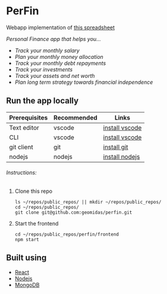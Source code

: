 # PerFin

Webapp implementation of [this spreadsheet](https://docs.google.com/spreadsheets/d/1OGleyNnVNXcRlVOE7s3qTceqyuhsC7ikigGE_oeAlMo/edit?usp=sharing)

*Personal Finance app that helps you...*
 - *Track your monthly salary*
 - *Plan your monthly money allocation*
 - *Track your monthly debt repayments*
 - *Track your investments*
 - *Track your assets and net worth*
 - *Plan long term strategy towards financial independence*

## Run the app locally
| Prerequisites   | Recommended | Links |
| --------------- | ----------- | ----- |
| Text editor     | vscode      | [install vscode](https://code.visualstudio.com/Download) |
| CLI             | vscode      | [install vscode](https://code.visualstudio.com/Download) |
| git client      | git         | [install git](https://git-scm.com/downloads) |
| nodejs          | nodejs      | [install nodejs](https://nodejs.org/en/download/) |

###### Instructions:

1. Clone this repo
	```
	ls ~/repos/public_repos/ || mkdir ~/repos/public_repos/
	cd ~/repos/public_repos/
	git clone git@github.com:geomidas/perfin.git
	```

2. Start the frontend
	```
	cd ~/repos/public_repos/perfin/frontend
	npm start
	```

## Built using
- [React](https://reactjs.org/)
- [Nodejs](https://nodejs.org/en/)
- [MongoDB](https://www.mongodb.com/)
